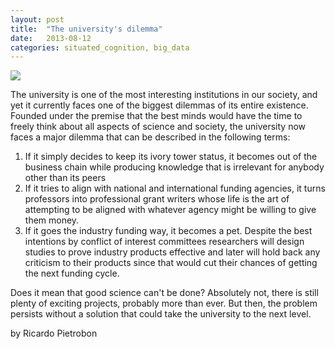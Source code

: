 ```yaml
---
layout: post
title:  "The university's dilemma"
date:   2013-08-12
categories: situated_cognition, big_data
---
```


![](http://static.guim.co.uk/sys-images/Guardian/Pix/pictures/2012/7/9/1341835095092/The-number-of-university--008.jpg)

The university is one of the most interesting institutions in our society, and yet it currently faces one of the biggest dilemmas of its entire existence. Founded under the premise that the best minds would have the time to freely think about all aspects of science and society, the university now faces a major dilemma that can be described in the following terms:

1. If it simply decides to keep its ivory tower status, it becomes out of the business chain while producing knowledge that is irrelevant for anybody other than its peers
1. If it tries to align with national and international funding agencies, it turns professors into professional grant writers whose life is the art of attempting to be aligned with whatever agency might be willing to give them money.
2. If it goes the industry funding way, it becomes a pet. Despite the best intentions by conflict of interest committees researchers will design studies to prove industry products effective and later will hold back any criticism to their products since that would cut their chances of getting the next funding cycle.

Does it mean that good science can't be done? Absolutely not, there is still plenty of exciting projects, probably more than ever. But then, the problem persists without a solution that could take the university to the next level.

by Ricardo Pietrobon
